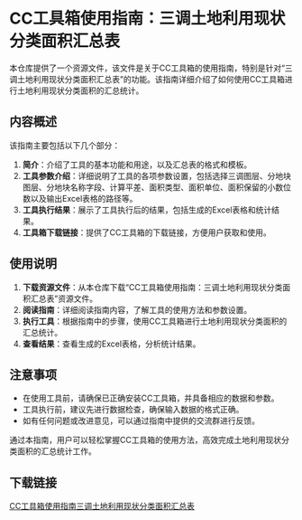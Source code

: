 # CC工具箱使用指南：三调土地利用现状分类面积汇总表

本仓库提供了一个资源文件，该文件是关于CC工具箱的使用指南，特别是针对“三调土地利用现状分类面积汇总表”的功能。该指南详细介绍了如何使用CC工具箱进行土地利用现状分类面积的汇总统计。

## 内容概述

该指南主要包括以下几个部分：

1. **简介**：介绍了工具的基本功能和用途，以及汇总表的格式和模板。
2. **工具参数介绍**：详细说明了工具的各项参数设置，包括选择三调图层、分地块图层、分地块名称字段、计算平差、面积类型、面积单位、面积保留的小数位数以及输出Excel表格的路径等。
3. **工具执行结果**：展示了工具执行后的结果，包括生成的Excel表格和统计结果。
4. **工具箱下载链接**：提供了CC工具箱的下载链接，方便用户获取和使用。

## 使用说明

1. **下载资源文件**：从本仓库下载“CC工具箱使用指南：三调土地利用现状分类面积汇总表”资源文件。
2. **阅读指南**：详细阅读指南内容，了解工具的使用方法和参数设置。
3. **执行工具**：根据指南中的步骤，使用CC工具箱进行土地利用现状分类面积的汇总统计。
4. **查看结果**：查看生成的Excel表格，分析统计结果。

## 注意事项

- 在使用工具前，请确保已正确安装CC工具箱，并具备相应的数据和参数。
- 工具执行前，建议先进行数据检查，确保输入数据的格式正确。
- 如有任何问题或改进意见，可以通过指南中提供的交流群进行反馈。

通过本指南，用户可以轻松掌握CC工具箱的使用方法，高效完成土地利用现状分类面积的汇总统计工作。

## 下载链接

[CC工具箱使用指南三调土地利用现状分类面积汇总表](https://pan.quark.cn/s/a8de1b02d18e)